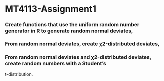 # MT4113-Assignment1

### Create functions that use the uniform random number generator in R to generate random normal deviates,
### From random normal deviates, create χ2-distributed deviates,
### From random normal deviates and χ2-distributed deviates, create random numbers with a Student’s
t-distribution.

